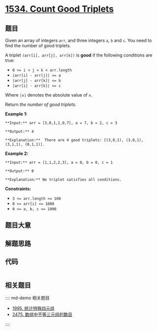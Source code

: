 # [1534. Count Good Triplets](https://leetcode.com/problems/count-good-triplets)

## 题目

Given an array of integers `arr`, and three integers `a`, `b` and `c`. You
need to find the number of good triplets.

A triplet `(arr[i], arr[j], arr[k])` is **good** if the following conditions
are true:

  * `0 <= i < j < k < arr.length`
  * `|arr[i] - arr[j]| <= a`
  * `|arr[j] - arr[k]| <= b`
  * `|arr[i] - arr[k]| <= c`

Where `|x|` denotes the absolute value of `x`.

Return _the number of good triplets_.



**Example 1:**

    
    
    **Input:** arr = [3,0,1,1,9,7], a = 7, b = 2, c = 3
    **Output:** 4
    **Explanation:**  There are 4 good triplets: [(3,0,1), (3,0,1), (3,1,1), (0,1,1)].
    

**Example 2:**

    
    
    **Input:** arr = [1,1,2,2,3], a = 0, b = 0, c = 1
    **Output:** 0
    **Explanation:** No triplet satisfies all conditions.
    



**Constraints:**

  * `3 <= arr.length <= 100`
  * `0 <= arr[i] <= 1000`
  * `0 <= a, b, c <= 1000`


## 题目大意

## 解题思路

## 代码

```javascript

```

## 相关题目

:::: md-demo 相关题目
- [1995. 统计特殊四元组](https://leetcode.com/problems/count-special-quadruplets)
- [2475. 数组中不等三元组的数目](https://leetcode.com/problems/number-of-unequal-triplets-in-array)

::::

